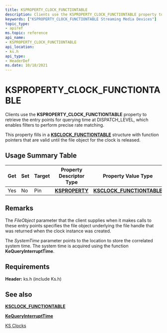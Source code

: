 ```yaml
---
title: KSPROPERTY_CLOCK_FUNCTIONTABLE
description: Clients use the KSPROPERTY_CLOCK_FUNCTIONTABLE property to retrieve the entry points for querying time at DISPATCH_LEVEL, which enables filters to perform precise rate matching.
keywords: ["KSPROPERTY_CLOCK_FUNCTIONTABLE Streaming Media Devices"]
topic_type:
- apiref
ms.topic: reference
api_name:
- KSPROPERTY_CLOCK_FUNCTIONTABLE
api_location:
- ks.h
api_type:
- HeaderDef
ms.date: 10/18/2021
---
```


# KSPROPERTY_CLOCK_FUNCTIONTABLE

Clients use the **KSPROPERTY_CLOCK_FUNCTIONTABLE** property to retrieve the entry points for querying time at DISPATCH_LEVEL, which enables filters to perform precise rate matching.

This property fills in a [**KSCLOCK_FUNCTIONTABLE**](/windows-hardware/drivers/ddi/ks/ns-ks-ksclock_functiontable) structure with function pointers that are valid until the file object for the clock is released.

## Usage Summary Table

| Get | Set | Target | Property Descriptor Type | Property Value Type |
|--|--|--|--|--|
| Yes | No | Pin | [**KSPROPERTY**](./ksproperty-structure.md) | [**KSCLOCK_FUNCTIONTABLE**](/windows-hardware/drivers/ddi/ks/ns-ks-ksclock_functiontable) |

## Remarks

The *FileObject* parameter that the client supplies when it makes calls to these entry points specifies the file object underlying the file handle that was returned when the clock instance was created.

The *SystemTime* parameter points to the location to store the correlated system time. The system time is acquired using the function **KeQueryInterruptTime**.

## Requirements

**Header:** ks.h (include Ks.h)

## See also

[**KSCLOCK_FUNCTIONTABLE**](/windows-hardware/drivers/ddi/ks/ns-ks-ksclock_functiontable)

[**KeQueryInterruptTime**](/windows-hardware/drivers/ddi/wdm/nf-wdm-kequeryinterrupttime)

[KS Clocks](ks-clocks.md)